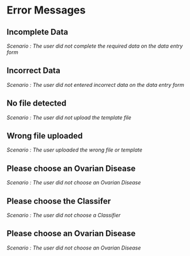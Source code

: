 # **Error Messages**

## Incomplete Data
*Scenario \: The user did not complete the required data on the data entry form*

## Incorrect Data
*Scenario \: The user did not entered incorrect data on the data entry form*

## No file detected
*Scenario \: The user did not upload the template file*

## Wrong file uploaded
*Scenario \: The user uploaded the wrong file or template*

## Please choose an Ovarian Disease
*Scenario \: The user did not choose an Ovarian Disease*

## Please choose the Classifer
*Scenario \: The user did not choose a Classifier*

## Please choose an Ovarian Disease
*Scenario \: The user did not choose an Ovarian Disease*
